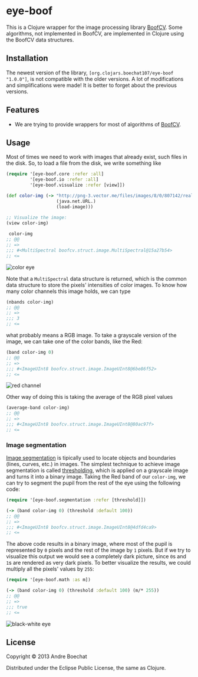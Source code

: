 # eye-boof

This is a Clojure wrapper for the image processing library [BoofCV](http://boofcv.org/).
Some algorithms, not implemented in BoofCV, are implemented in Clojure using the
BoofCV data structures.

## Installation

The newest version of the library, `[org.clojars.boechat107/eye-boof "1.0.0"]`, is
not compatible with the older versions. A lot of modifications and simplifications
were made! It is better to forget about the previous versions.

## Features

* We are trying to provide wrappers for most of algorithms of 
[BoofCV](http://boofcv.org/index.php?title=Manual).

## Usage

Most of times we need to work with images that already exist, such files in the
disk. So, to load a file from the disk, we write something like

```clojure
(require '[eye-boof.core :refer :all]
         '[eye-boof.io :refer :all]
         '[eye-boof.visualize :refer [view]])

(def color-img (-> "http://png-3.vector.me/files/images/8/0/807142/realistic_vector_eye_thumb.jpg"
                   (java.net.URL.)
                   (load-image)))

;; Visualize the image:
(view color-img)
 
 color-img
;; @@
;; =>
;;; #<MultiSpectral boofcv.struct.image.MultiSpectral@15a27b54>
;; <=
```
![color eye](http://png-3.vector.me/files/images/8/0/807142/realistic_vector_eye_thumb.jpg)

Note that a `MultiSpectral` data structure is returned, which is the common data structure
to store the pixels' intensities of color images. To know how many color channels this
image holds, we can type

```clojure
(nbands color-img)
;; @@
;; =>
;;; 3
;; <=
```

what probably means a RGB image. To take a grayscale version of the image, we can take one of the color bands, like the Red:

```clojure
(band color-img 0)
;; @@
;; =>
;;; #<ImageUInt8 boofcv.struct.image.ImageUInt8@6be86f52>
;; <=
```

![red channel](http://i58.tinypic.com/slgrdj.png)

Other way of doing this is taking the average of the RGB pixel values

```clojure
(average-band color-img)
;; @@
;; =>
;;; #<ImageUInt8 boofcv.struct.image.ImageUInt8@80ac97f>
;; <=
```

### Image segmentation

[Image segmentation](http://en.wikipedia.org/wiki/Image_segmentation) is tipically used to locate objects and boundaries (lines, curves, etc.) in images. The simplest technique to achieve image segmentation is called [thresholding](thresholding), which is applied on a grayscale image and turns it into a binary image. Taking the Red band of our `color-img`, we can try to segment the pupil from the rest of the eye using the following code:

```clojure
(require '[eye-boof.segmentation :refer [threshold]])

(-> (band color-img 0) (threshold :default 100))
;; @@
;; =>
;;; #<ImageUInt8 boofcv.struct.image.ImageUInt8@4dfd4ca9>
;; <=
```

The above code results in a binary image, where most of the pupil is represented by `0` pixels and the rest of the image by `1` pixels. But if we try to visualize this output we would see a completely dark picture, since `0`s and `1`s are rendered as very dark pixels. To better visualize the results, we could multiply all the pixels' values by `255`: 

```clojure
(require '[eye-boof.math :as m])

(-> (band color-img 0) (threshold :default 100) (m/* 255))
;; @@
;; =>
;;; true
;; <=
```

![black-white eye](http://i58.tinypic.com/105nxwk.png)

## License

Copyright © 2013 Andre Boechat

Distributed under the Eclipse Public License, the same as Clojure.
